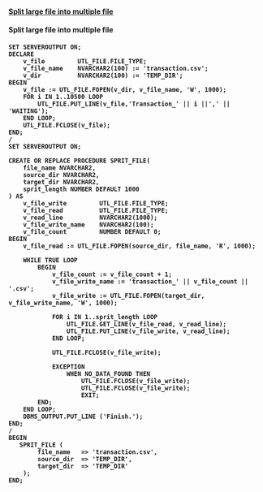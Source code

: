 
#### [Split large file into multiple file](#section-1)

#### <a name="section-1"></a>Split large file into multiple file

<b>
  
    SET SERVEROUTPUT ON;
    DECLARE 
        v_file         UTL_FILE.FILE_TYPE;
        v_file_name    NVARCHAR2(100) := 'transaction.csv';
        v_dir          NVARCHAR2(100) := 'TEMP_DIR';
    BEGIN
        v_file := UTL_FILE.FOPEN(v_dir, v_file_name, 'W', 1000);
        FOR i IN 1..10500 LOOP
            UTL_FILE.PUT_LINE(v_file,'Transaction_' || i ||',' || 'WAITING');
        END LOOP;
        UTL_FILE.FCLOSE(v_file);
    END;
    /
    SET SERVEROUTPUT ON;

    CREATE OR REPLACE PROCEDURE SPRIT_FILE(
        file_name NVARCHAR2, 
        source_dir NVARCHAR2, 
        target_dir NVARCHAR2, 
        sprit_length NUMBER DEFAULT 1000
    ) AS 
        v_file_write         UTL_FILE.FILE_TYPE;
        v_file_read          UTL_FILE.FILE_TYPE;
        v_read_line          NVARCHAR2(1000);
        v_file_write_name    NVARCHAR2(100);
        v_file_count         NUMBER DEFAULT 0;
    BEGIN
        v_file_read := UTL_FILE.FOPEN(source_dir, file_name, 'R', 1000);

        WHILE TRUE LOOP
            BEGIN
                v_file_count := v_file_count + 1;
                v_file_write_name := 'transaction_' || v_file_count || '.csv';
                v_file_write := UTL_FILE.FOPEN(target_dir, v_file_write_name, 'W', 1000);

                FOR i IN 1..sprit_length LOOP 
                    UTL_FILE.GET_LINE(v_file_read, v_read_line);
                    UTL_FILE.PUT_LINE(v_file_write, v_read_line);
                END LOOP;

                UTL_FILE.FCLOSE(v_file_write);   

                EXCEPTION  
                    WHEN NO_DATA_FOUND THEN
                        UTL_FILE.FCLOSE(v_file_write);  
                        UTL_FILE.FCLOSE(v_file_write);  
                        EXIT;
            END;
        END LOOP;
        DBMS_OUTPUT.PUT_LINE ('Finish.'); 
    END;
    /
    BEGIN
       SPRIT_FILE (
            file_name   => 'transaction.csv', 
            source_dir  => 'TEMP_DIR', 
            target_dir  => 'TEMP_DIR'
        );
    END;

</b>
